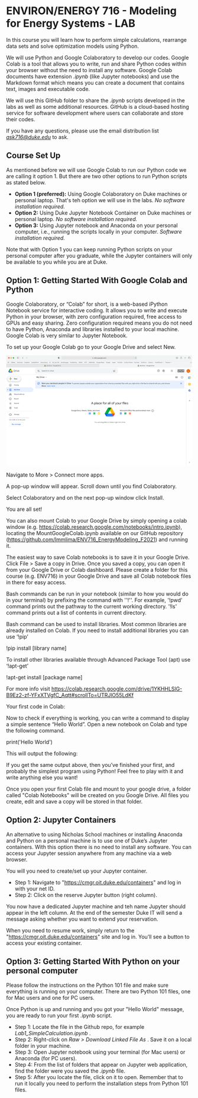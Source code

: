 # ENVIRON/ENERGY 716 - Modeling for Energy Systems - LAB

In this course you will learn how to perform simple calculations, rearrange data sets and solve optimization models using Python.

We will use Python and Google Colaboratory to develop our codes. Google Colab is a tool that allows you to write, run and share Python codes within your browser without the need to install any software. Google Colab documents have extension *.ipynb* (like Jupyter notebooks) and use the Markdown format which means you can create a document that contains text, images and executable code.

We will use this GitHub folder to share the *.ipynb* scripts developed in the labs as well as some additional resources. GitHub is a cloud-based hosting service for software development where users can collaborate and store their codes.

If you have any questions, please use the email distribution list *ask716@duke.edu* to ask. <br>

## Course Set Up

As mentioned before we will use Google Colab to run our Python code we are calling it option 1. But there are two other options to run Python scripts as stated below.

* **Option 1 (preferred):** Using Google Colaboratory on Duke machines or personal laptop. That's teh option we will use in the labs. *No software installation required.* <br>
* **Option 2:** Using Duke Jupyter Notebook Container on Duke machines or personal laptop. *No software installation required.*  <br>
* **Option 3:** Using Jupyter notebook and Anaconda on your personal computer, i.e., running the scripts locally in your computer. *Software installation required.* <br>

Note that with Option 1 you can keep running Python scripts on your personal computer after you graduate, while the Jupyter containers will only be available to you while you are at Duke.

## Option 1: Getting Started With Google Colab and Python

Google Colaboratory, or “Colab” for short, is a web-based iPython Notebook service for interactive coding. It allows you to write and execute Python in your browser, with zero configuration required, free access to GPUs and easy sharing. Zero configuration required means you do not need to have Python, Anaconda and libraries installed to your local machine. Google Colab is very similar to Jupyter Notebook.

To set up your Google Colab go to your Google Drive and select New.

![Screenshot](/_Images/Picture1.png)

Navigate to More > Connect more apps.

A pop-up window will appear. Scroll down until you find Colaboratory.


Select Colaboratory and on the next pop-up window click Install.


You are all set!

You can also mount Colab to your Google Drive by simply opening a colab window (e.g. https://colab.research.google.com/notebooks/intro.ipynb), locating the MountGoogleColab.ipynb available on our GitHub repository (https://github.com/lmmlima/ENV716_EnergyModeling_F2021) and running it.

The easiest way to save Colab notebooks is to save it in your Google Drive. Click File > Save a copy in Drive. Once you saved a copy, you can open it from your Google Drive or Colab dashboard.
Please create a folder for this course (e.g. ENV716) in your Google Drive and save all Colab notebook files in there for easy access.

Bash commands can be run in your notebook (similar to how you would do in your terminal) by prefixing the command with ''!''. For example, '!pwd' command prints out the pathway to the current working directory. '!ls' command prints out a list of contents in current directory.

Bash command can be used to install libraries. Most common libraries are already installed on Colab. If you need to install additional libraries you can use ‘!pip’

!pip install [library name]

To install other libraries available through Advanced Package Tool (apt) use ‘!apt-get’

!apt-get install [package name]

For more info visit
https://colab.research.google.com/drive/1YKHHLSlG-B9Ez2-zf-YFxXTVgfC_Aqtt#scrollTo=UTRJlO55LdKf


Your first code in Colab:

Now to check if everything is working, you can write a command to display a simple sentence “Hello World”. Open a new notebook on Colab and type the following command.

print('Hello World')


This will output the following:



If you get the same output above, then you’ve finished your first, and probably the simplest program using Python! Feel free to play with it and write anything else you want!



Once you open your first Colab file and mount to your google drive, a folder called "Colab Notebooks" will be created on you Google Drive. All files you create, edit and save a copy will be stored in that folder.

## Option 2: Jupyter Containers

An alternative to using Nicholas School machines or installing Anaconda and Python on a personal machine is to use one of Duke’s Jupyter containers. With this option there is no need to install any software. You can access your Jupyter session anywhere from any machine via a web browser.

You will you need to create/set up your Jupyter container.

* Step 1: Navigate to "https://cmgr.oit.duke.edu/containers" and log in with your net ID.
* Step 2: Click on the reserve Jupyter button (right column).

You now have a dedicated Jupyter machine and teh name Jupyter should appear in the left column. At the end of the semester Duke IT will send a message asking whether you want to extend your reservation.

When you need to resume work, simply return to the "https://cmgr.oit.duke.edu/containers" site and log in. You’ll see a button to access your existing container.

## Option 3: Getting Started With Python on your personal computer

Please follow the instructions on the Python 101 file and make sure everything is running on your computer.
There are two Python 101 files, one for Mac users and one for PC users.

Once Python is up and running and you got your "Hello World" message, you are ready to run your first .ipynb script.

* Step 1: Locate the file in the Github repo, for example <i> Lab1_SimpleCalculation.ipynb </i>. <br>
* Step 2: Right-click on <i> Raw > Download Linked File As </i>. Save it on a local folder in your machine. <br>
* Step 3: Open Jupyter notebook using your terminal (for Mac users) or Anaconda (for PC users). <br>
* Step 4: From the list of folders that appear on Jupyter web application, find the folder were you saved the <i> .ipynb </i> file. <br>
* Step 5: After you locate the file, click on it to open. Remember that to run it locally you need to perform the installation steps from Python 101 files. <br>
